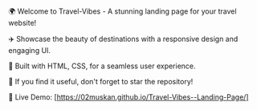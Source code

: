 🌍 Welcome to Travel-Vibes - A stunning landing page for your travel website!

✈️ Showcase the beauty of destinations with a responsive design and engaging UI.

🚀 Built with HTML, CSS, for a seamless user experience.

🌟 If you find it useful, don't forget to star the repository!

🔗 Live Demo: [https://02muskan.github.io/Travel-Vibes--Landing-Page/]
